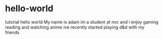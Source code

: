 # hello-world
tutorial hello world
My name is adam im a student at nvc and i enjoy gaming reading and watching anime ive recently started playing d&d with my friends
